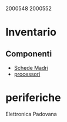 2000548 
2000552 

# Inventario

## Componenti
- [Schede Madri](./componenti/schede_madri.md)
- [processori](./componenti/processori.md)

# periferiche

Elettronica Padovana